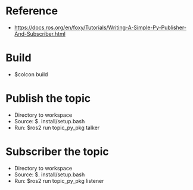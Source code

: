 # Reference
- https://docs.ros.org/en/foxy/Tutorials/Writing-A-Simple-Py-Publisher-And-Subscriber.html

# Build
- $colcon build

# Publish the topic
- Directory to workspace
- Source: $. install/setup.bash
- Run: $ros2 run topic_py_pkg talker

# Subscriber the topic
- Directory to workspace
- Source: $. install/setup.bash
- Run: $ros2 run topic_py_pkg listener